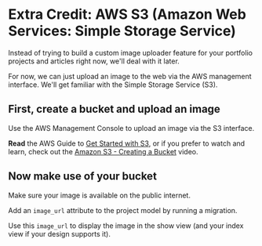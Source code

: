 # Extra Credit: AWS S3 (Amazon Web Services: Simple Storage Service)

Instead of trying to build a custom image uploader feature for your portfolio projects and articles right now, we'll deal with it later.

For now, we can just upload an image to the web via the AWS management interface. We'll get familiar with the Simple Storage Service (S3).

## First, create a bucket and upload an image

Use the AWS Management Console to upload an image via the S3 interface.

**Read** the AWS Guide to [Get Started with S3](http://docs.aws.amazon.com/AmazonS3/latest/gsg/GetStartedWithS3.html), or if you prefer to watch and learn, check out the  [Amazon S3 - Creating a Bucket](
http://aws.amazon.com/resources/webinars/?vid=hKK5UNrdEwE&p=PLhr1KZpdzukcbfIlFUyUUQaqI61WqWCiO&cue=play&t=Amazon%20S3%20-%20Creating%20a%20Bucket) video.

## Now make use of your bucket

Make sure your image is available on the public internet.

Add an `image_url` attribute to the project model by running a migration.

Use this `image_url` to display the image in the show view (and your index view if your design supports it).
